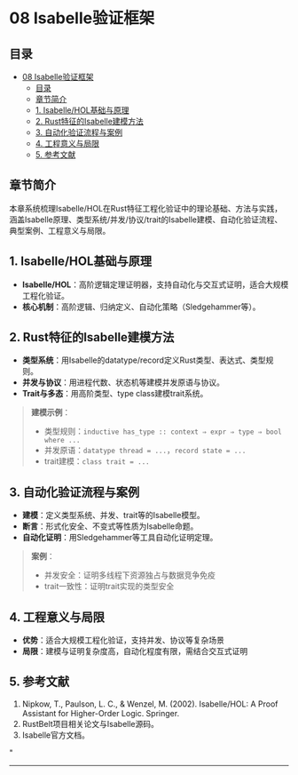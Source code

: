 ﻿# 08 Isabelle验证框架

## 目录

- [08 Isabelle验证框架](#08-isabelle验证框架)
  - [目录](#目录)
  - [章节简介](#章节简介)
  - [1. Isabelle/HOL基础与原理](#1-isabellehol基础与原理)
  - [2. Rust特征的Isabelle建模方法](#2-rust特征的isabelle建模方法)
  - [3. 自动化验证流程与案例](#3-自动化验证流程与案例)
  - [4. 工程意义与局限](#4-工程意义与局限)
  - [5. 参考文献](#5-参考文献)

## 章节简介

本章系统梳理Isabelle/HOL在Rust特征工程化验证中的理论基础、方法与实践，涵盖Isabelle原理、类型系统/并发/协议/trait的Isabelle建模、自动化验证流程、典型案例、工程意义与局限。

## 1. Isabelle/HOL基础与原理

- **Isabelle/HOL**：高阶逻辑定理证明器，支持自动化与交互式证明，适合大规模工程化验证。
- **核心机制**：高阶逻辑、归纳定义、自动化策略（Sledgehammer等）。

## 2. Rust特征的Isabelle建模方法

- **类型系统**：用Isabelle的datatype/record定义Rust类型、表达式、类型规则。
- **并发与协议**：用进程代数、状态机等建模并发原语与协议。
- **Trait与多态**：用高阶类型、type class建模trait系统。

> **建模示例**：
>
> - 类型规则：`inductive has_type :: context ⇒ expr ⇒ type ⇒ bool where ...`
> - 并发原语：`datatype thread = ...`，`record state = ...`
> - trait建模：`class trait = ...`

## 3. 自动化验证流程与案例

- **建模**：定义类型系统、并发、trait等的Isabelle模型。
- **断言**：形式化安全、不变式等性质为Isabelle命题。
- **自动化证明**：用Sledgehammer等工具自动化证明定理。

> **案例**：
>
> - 并发安全：证明多线程下资源独占与数据竞争免疫
> - trait一致性：证明trait实现的类型安全

## 4. 工程意义与局限

- **优势**：适合大规模工程化验证，支持并发、协议等复杂场景
- **局限**：建模与证明复杂度高，自动化程度有限，需结合交互式证明

## 5. 参考文献

1. Nipkow, T., Paulson, L. C., & Wenzel, M. (2002). Isabelle/HOL: A Proof Assistant for Higher-Order Logic. Springer.
2. RustBelt项目相关论文与Isabelle源码。
3. Isabelle官方文档。

"

---
